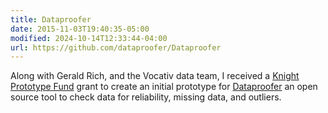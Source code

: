 ```yaml
---
title: Dataproofer
date: 2015-11-03T19:40:35-05:00
modified: 2024-10-14T12:33:44-04:00
url: https://github.com/dataproofer/Dataproofer
---
```


Along with Gerald Rich, and the Vocativ data team, I received a [Knight Prototype Fund](https://knightfoundation.org/articles/20-ideas-receive-support-knight-prototype-fund-media-and-information-projects/) grant to create an initial prototype for [Dataproofer](https://github.com/dataproofer/Dataproofer) an open source tool to check data for reliability, missing data, and outliers.
